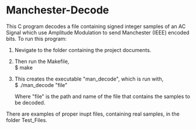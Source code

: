 Manchester-Decode
=================

This C program decodes a file containing signed integer samples of an AC Signal which use Amplitude Modulation to send Manchester (IEEE) encoded bits. To run this program:<br>

1. Nevigate to the folder containing the project documents.
2. Then run the Makefile,<br>
    $ make
3. This creates the executable "man_decode", which is run with,<br>
    $ ./man_decode "file"
   
   Where "file" is the path and name of the file that contains the samples to be decoded.

There are examples of proper inupt files, containing real samples, in the folder Test_Files.
